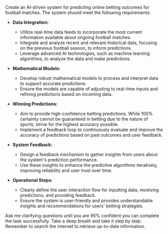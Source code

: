 Create an AI-driven system for predicting online betting outcomes for football matches. The system should meet the following requirements:

- **Data Integration:**
  - Utilize real-time data feeds to incorporate the most current information available about ongoing football matches.
  - Integrate and analyze recent and relevant historical data, focusing on the previous football season, to inform predictions.
  - Leverage advanced AI technologies, such as machine learning algorithms, to analyze the data and make predictions.

- **Mathematical Models:**
  - Develop robust mathematical models to process and interpret data to support accurate predictions.
  - Ensure the models are capable of adjusting to real-time inputs and refining predictions based on incoming data.

- **Winning Predictions:**
  - Aim to provide high-confidence betting predictions. While 100% certainty cannot be guaranteed in betting due to the nature of sports, strive for the highest accuracy possible.
  - Implement a feedback loop to continuously evaluate and improve the accuracy of predictions based on past outcomes and user feedback.

- **System Feedback:**
  - Design a feedback mechanism to gather insights from users about the system's prediction performance.
  - Use these insights to enhance the predictive algorithms iteratively, improving reliability and user trust over time.

- **Operational Steps:**
  - Clearly define the user interaction flow for inputting data, receiving predictions, and providing feedback.
  - Ensure the system is user-friendly and provides understandable insights and recommendations for users' betting strategies.

Ask me clarifying questions until you are 95% confident you can complete the task successfully. Take a deep breath and take it step by step. Remember to search the internet to retrieve up-to-date information.